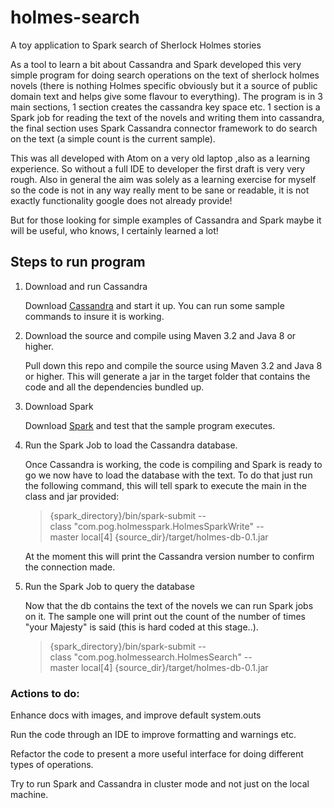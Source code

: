 # holmes-search
A toy application to Spark search of Sherlock Holmes stories

As a tool to learn a bit about Cassandra and Spark developed this very simple program for doing search operations on the text of sherlock holmes novels (there is nothing Holmes specific obviously but it a source of public domain text and helps give some flavour to everything). The program is in 3 main sections, 1 section creates the cassandra key space etc. 1 section is a Spark job for reading the text of the novels and writing them into cassandra, the final section uses Spark Cassandra connector framework to do search on the text (a simple count is the current sample).

This was all developed with Atom on a very old laptop ,also as a learning experience. So without a full IDE to developer the first draft is very very rough. Also in general the aim was solely as a learning exercise for myself so the code is not in any way really ment to be sane or readable, it is not exactly functionality google does not already provide!

But for those looking for simple examples of Cassandra and Spark maybe it will be useful, who knows, I certainly learned a lot!

## Steps to run program

1. Download and run Cassandra

   Download [Cassandra](http://cassandra.apache.org/doc/latest/getting_started/index.html) and start it up. You can run some sample commands to insure it is working.

2. Download the source and compile using Maven 3.2 and Java 8 or higher.

   Pull down this repo and compile the source using Maven 3.2 and Java 8 or higher. This will generate a jar in the target folder that contains the code and all the dependencies bundled up.

3. Download Spark

   Download [Spark](http://spark.apache.org/docs/latest/) and test that the sample program executes.

4. Run the Spark Job to load the Cassandra database.

   Once Cassandra is working, the code is compiling and Spark is ready to go we now have to load the database with the text. To do that just run the following command, this will tell spark to execute the main in the class and jar provided:

   > {spark_directory}/bin/spark-submit --class "com.pog.holmesspark.HolmesSparkWrite" --master local[4] {source_dir}/target/holmes-db-0.1.jar

   At the moment this will print the Cassandra version number to confirm the connection made.

5. Run the Spark Job to query the database

   Now that the db contains the text of the novels we can run Spark jobs on it. The sample one will print out the count of the number of times "your Majesty" is said (this is hard coded at this stage..). 

   > {spark_directory}/bin/spark-submit --class "com.pog.holmessearch.HolmesSearch" --master local[4] {source_dir}/target/holmes-db-0.1.jar

### Actions to do:

Enhance docs with images, and improve default system.outs

Run the code through an IDE to improve formatting and warnings etc.

Refactor the code to present a more useful interface for doing different types of operations.

Try to run Spark and Cassandra in cluster mode and not just on the local machine.
